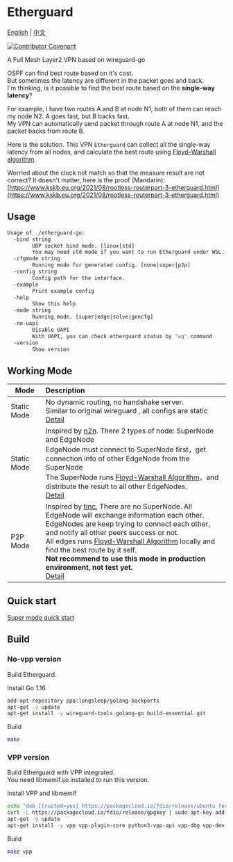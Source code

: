 # Etherguard

[English](#) | [中文](README_zh.md)

[![Contributor Covenant](https://img.shields.io/badge/Contributor%20Covenant-2.1-4baaaa.svg)](code_of_conduct.md)

A Full Mesh Layer2 VPN based on wireguard-go  

OSPF can find best route based on it's cost.  
But sometimes the latency are different in the packet goes and back.  
I'm thinking, is it possible to find the best route based on the **single-way latency**?  

For example, I have two routes A and B at node N1, both of them can reach my node N2. A goes fast, but B backs fast.  
My VPN can automatically send packet through route A at node N1, and the packet backs from route B.

Here is the solution. This VPN `Etherguard` can collect all the single-way latency from all nodes, and calculate the best route using [Floyd–Warshall algorithm](https://en.wikipedia.org/wiki/Floyd–Warshall_algorithm).

Worried about the clock not match so that the measure result are not correct? It doesn't matter, here is the proof (Mandarin):  [https://www.kskb.eu.org/2021/08/rootless-routerpart-3-etherguard.html](https://www.kskb.eu.org/2021/08/rootless-routerpart-3-etherguard.html)

## Usage

```bash
Usage of ./etherguard-go:
  -bind string
        UDP socket bind mode. [linux|std]
        You may need std mode if you want to run Etherguard under WSL. (default "linux")
  -cfgmode string
        Running mode for generated config. [none|super|p2p]
  -config string
        Config path for the interface.
  -example
        Print example config
  -help
        Show this help
  -mode string
        Running mode. [super|edge|solve|gencfg]
  -no-uapi
        Disable UAPI
        With UAPI, you can check etherguard status by "wg" command
  -version
        Show version
```

## Working Mode

Mode        | Description
------------|:-----
Static Mode | No dynamic routing, no handshake server.<br>Similar to original wireguard , all configs are static<br>[Detail](example_config/static_mode/README.md)
Static Mode | Inspired by [n2n](https://github.com/ntop/n2n). There 2 types of node: SuperNode and EdgeNode<br>EdgeNode must connect to SuperNode first，get connection info of other EdgeNode from the SuperNode<br>The SuperNode runs [Floyd-Warshall Algorithm](https://en.wikipedia.org/wiki/Floyd–Warshall_algorithm)，and distribute the result to all other EdgeNodes.<br>[Detail](example_config/super_mode/README.md)
P2P Mode | Inspired by [tinc](https://github.com/gsliepen/tinc), There are no SuperNode. All EdgeNode will exchange information each other.<br>EdgeNodes are keep trying to connect each other, and notify all other peers success or not.<br>All edges runs [Floyd-Warshall Algorithm](https://en.wikipedia.org/wiki/Floyd–Warshall_algorithm) locally and find the best route by it self.<br>**Not recommend to use this mode in production environment, not test yet.**<br>[Detail](example_config/p2p_mode/README.md)

## Quick start

[Super mode quick start](example_config/super_mode/README.md)

## Build

### No-vpp version

Build Etherguard.  

Install Go 1.16

```bash
add-apt-repository ppa:longsleep/golang-backports
apt-get -y update
apt-get install -y wireguard-tools golang-go build-essential git
```

Build

```bash
make
```

### VPP version

Build Etherguard with VPP integrated.  
You need libmemif.so installed to run this version.

Install VPP and libmemif

```bash
echo "deb [trusted=yes] https://packagecloud.io/fdio/release/ubuntu focal main" > /etc/apt/sources.list.d/99fd.io.list
curl -L https://packagecloud.io/fdio/release/gpgkey | sudo apt-key add -
apt-get -y update
apt-get install -y vpp vpp-plugin-core python3-vpp-api vpp-dbg vpp-dev libmemif libmemif-dev
```

Build

```bash
make vpp
```
